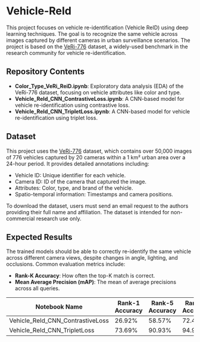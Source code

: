 # Vehicle-ReId
This project focuses on vehicle re-identification (Vehicle ReID) using deep learning techniques. The goal is to recognize the same vehicle across images captured by different cameras in urban surveillance scenarios. The project is based on the [VeRi-776](https://github.com/VehicleReId/VeRi) dataset, a widely-used benchmark in the research community for vehicle re-identification.

## Repository Contents
  * **Color_Type_VeRi_ReiD.ipynb**: Exploratory data analysis (EDA) of the VeRi-776 dataset, focusing on vehicle attributes like color and type.
  * **Vehicle_ReId_CNN_ContrastiveLoss.ipynb**: A CNN-based model for vehicle re-identification using contrastive loss.
  * **Vehicle_ReId_CNN_TripletLoss.ipynb**: A CNN-based model for vehicle re-identification using triplet loss.

## Dataset
This project uses the [VeRi-776](https://github.com/VehicleReId/VeRi) dataset, which contains over 50,000 images of 776 vehicles captured by 20 cameras within a 1 km² urban area over a 24-hour period. It provides detailed annotations including:
  * Vehicle ID: Unique identifier for each vehicle.
  * Camera ID: ID of the camera that captured the image.
  * Attributes: Color, type, and brand of the vehicle.
  * Spatio-temporal information: Timestamps and camera positions.

To download the dataset, users must send an email request to the authors providing their full name and affiliation. The dataset is intended for non-commercial research use only.

## Expected Results
The trained models should be able to correctly re-identify the same vehicle across different camera views, despite changes in angle, lighting, and occlusions. Common evaluation metrics include:
  * **Rank-K Accuracy**: How often the top-K match is correct.
  * **Mean Average Precision (mAP)**: The mean of average precisions across all queries.

| Notebook Name                        | Rank-1 Accuracy | Rank-5 Accuracy | Rank-5 Accuracy | mAP    |
|--------------------------------------|-----------------|-----------------|-----------------|--------|
| Vehicle_ReId_CNN_ContrastiveLoss     | 26.92%          | 58.57%          | 72.48%          | 16.28% |
| Vehicle_ReId_CNN_TripletLoss         | 73.69%          | 90.93%          | 94.92%          | 25.09% |
